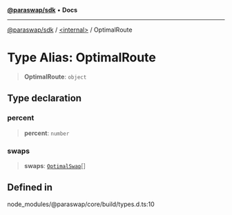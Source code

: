 [**@paraswap/sdk**](../../README.md) • **Docs**

***

[@paraswap/sdk](../../globals.md) / [\<internal\>](../README.md) / OptimalRoute

# Type Alias: OptimalRoute

> **OptimalRoute**: `object`

## Type declaration

### percent

> **percent**: `number`

### swaps

> **swaps**: [`OptimalSwap`](OptimalSwap.md)[]

## Defined in

node\_modules/@paraswap/core/build/types.d.ts:10
